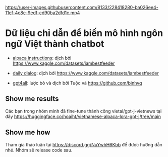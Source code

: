 

https://user-images.githubusercontent.com/8133/228418280-ba026ee4-11ef-4c8e-9edf-cd90ba2dfd1c.mp4


# Dữ liệu chỉ dẫn để biến mô hình ngôn ngữ Việt thành chatbot

- [alpaca instructions](https://github.com/tatsu-lab/stanford_alpaca): dịch bởi https://www.kaggle.com/datasets/iambestfeeder

- [daily dialog](https://huggingface.co/datasets/daily_dialog): dịch bởi https://www.kaggle.com/datasets/iambestfeeder

- [gpt4all](https://github.com/nomic-ai/gpt4all): lược bỏ và dịch bởi Tuộc và https://github.com/binhvq

## Show me results
Các bạn trong nhóm mình đã fine-tune thành công vietai/gpt-j-vietnews tại đây https://huggingface.co/hoaiht/vietnamese-alpaca-lora-gpt-j/tree/main

## Show me how
Tham gia thảo luận tại https://discord.gg/NuYwhH6Kbb để được hướng dẫn nhé. Nhóm sẽ release code sau.
